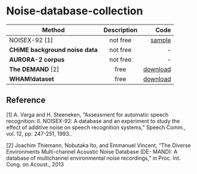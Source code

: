 # Noise-database-collection


| Method        |Description         | Code  |
| ------------- |:-------------:| -----:|
| NOISEX-92 [1]   | not free| [sample](http://spib.linse.ufsc.br/noise.html) |
| **CHiME background noise data** | not free   |    - |
| **AURORA-2 corpus** | not free |   - |
| **The DEMAND** [2]  | free  |   [download](https://zenodo.org/record/1227121#.XamDaPwza3c) |
| **WHAM!dataset**   | free  |   [download](http://wham.whisper.ai) |



## Reference

[1] A. Varga and H. Steeneken, "Assessment for automatic speech
recognition: II. NOISEX-92: A database and an experiment to study the effect of additive noise on speech recognition systems," Speech Comm., vol. 12, pp. 247-251, 1993..

[2] Joachim Thiemann, Nobutaka Ito, and Emmanuel Vincent, “The Diverse Environments Multi-channel Acoustic Noise Database (DE- MAND): A database of multichannel environmental noise recordings,” in Proc. Int. Cong. on Acoust., 2013

